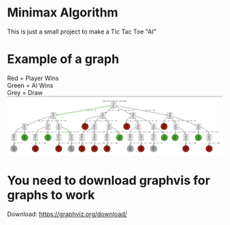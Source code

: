 # Minimax Algorithm
This is just a small project to make a Tic Tac Toe "AI"

# Example of a graph
Red = Player Wins<br>
Green = AI Wins<br>
Grey = Draw
![Graph Sample](./examples/graph%20example.png)

# You need to download graphvis for graphs to work
Download: https://graphviz.org/download/